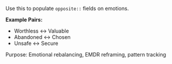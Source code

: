 ---
---

Use this to populate `opposite::` fields on emotions.

**Example Pairs:**

- Worthless ↔ Valuable
- Abandoned ↔ Chosen
- Unsafe ↔ Secure

Purpose: Emotional rebalancing, EMDR reframing, pattern tracking